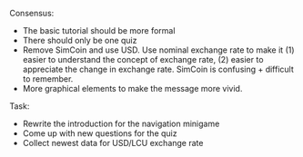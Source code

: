 Consensus:
- The basic tutorial should be more formal 
- There should only be one quiz 
- Remove SimCoin and use USD. Use nominal exchange rate to make it (1) easier to understand the concept of exchange rate, (2) easier to appreciate the change in exchange rate. SimCoin is confusing + difficult to remember. 
- More graphical elements to make the message more vivid.

Task:
- Rewrite the introduction for the navigation minigame 
- Come up with new questions for the quiz
- Collect newest data for USD/LCU exchange rate

